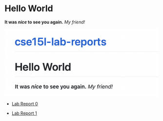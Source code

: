 # Hello World
**It was *nice* to see you again.** *My friend!*

![image](LabWeek0.PNG)

* [Lab Report 0](lab-report-1-week-0.html)

* [Lab Report 1](week1_lab1.html)